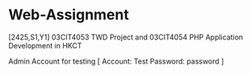 # Web-Assignment
[2425,S1,Y1] 03CIT4053 TWD Project and 03CIT4054 PHP Application Development in HKCT

Admin Account for testing
[
Account: Test
Password: password
]
